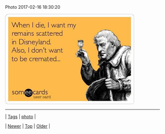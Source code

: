 <!--
title: Photo 2017-02-16 18
date: 2020-06-28T15:27:00.150Z
tags: photo
-->


Photo 2017-02-16 18:30:20

![](157322243664-0.jpg)

<!--BOTTOM-POST-NAVIGATION-->
---

| [Tags](tags.md) | [photo](tag-photo.md) |

| [Newer](157314684036.md) | [Top](index.md) | [Older](157350015970.md) |